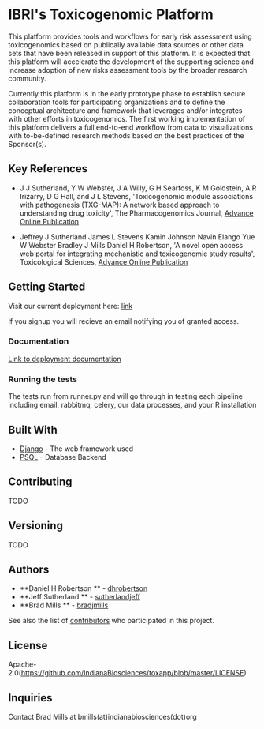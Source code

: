 # IBRI's Toxicogenomic Platform

This platform provides tools and workflows for early risk assessment using toxicogenomics based on publically available data sources or other data sets that have been released in support of this platform. It is expected that this platform will accelerate the development of the supporting science and increase adoption of new risks assessment tools by the broader research community.

Currently this platform is in the early prototype phase to establish secure collaboration tools for participating organizations and to define the conceptual architecture and framework that leverages and/or integrates with other efforts in toxicogenomics. The first working implementation of this platform delivers a full end-to-end workflow from data to visualizations with to-be-defined research methods based on the best practices of the Sponsor(s).

## Key References
* J J Sutherland, Y W Webster, J A Willy, G H Searfoss, K M Goldstein, A R Irizarry, D G Hall, and J L Stevens, 'Toxicogenomic module associations with pathogenesis (TXG-MAP): A network based approach to understanding drug toxicity', The Pharmacogenomics Journal, [Advance Online Publication](https://www.nature.com/tpj/journal/vaop/ncurrent/full/tpj201717a.html)

* Jeffrey J Sutherland  James L Stevens  Kamin Johnson  Navin Elango  Yue W Webster Bradley J Mills  Daniel H Robertson, 'A novel open access web portal for integrating mechanistic and toxicogenomic study results', Toxicological Sciences, [Advance Online Publication](https://academic.oup.com/toxsci/advance-article/doi/10.1093/toxsci/kfz101/5478579)

## Getting Started
Visit our current deployment here: [link](http://ctox.indianabiosciences.org)

If you signup you will recieve an email notifying you of granted access.



### Documentation

[Link to deployment documentation](../master/documentation/Requirements_and_Installation.docx)

### Running the tests

The tests run from runner.py and will go through in testing each pipeline including email, rabbitmq, celery, our data processes, and your R installation

## Built With

* [Django](https://www.djangoproject.com/) - The web framework used
* [PSQL](https://www.postgresql.org/) - Database Backend

## Contributing

TODO

## Versioning

TODO

## Authors

* **Daniel H Robertson ** - [dhrobertson](https://github.com/dhrobertson)
* **Jeff Sutherland ** - [sutherlandjeff](https://github.com/sutherlandjeff)
* **Brad Mills ** - [bradjmills](https://github.com/bradjmills)


See also the list of [contributors](https://github.com/IndianaBiosciences/toxapp/contributors) who participated in this project.

## License
Apache-2.0(https://github.com/IndianaBiosciences/toxapp/blob/master/LICENSE)

## Inquiries
Contact Brad Mills at bmills(at)indianabiosciences(dot)org
